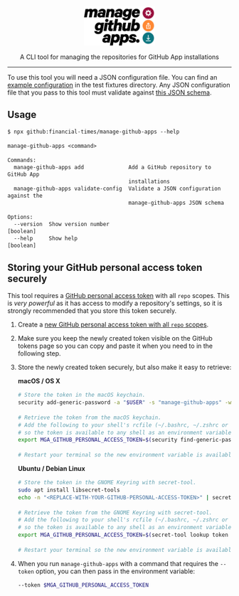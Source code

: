 <p align="center">
  <a href="https://github.com/Financial-Times/manage-github-apps"><img src="static/logo.svg" width="160" alt="manage github apps logo" title="manage github apps" /></a>
</p>
<p align="center">A CLI tool for managing the repositories for GitHub App installations<p>

---

To use this tool you will need a JSON configuration file. You can find an
[example configuration](test/fixtures/config/valid.json) in the test fixtures
directory. Any JSON configuration file that you pass to this tool must validate
against [this JSON schema](schemas/config.schema.json). 

## Usage

```
$ npx github:financial-times/manage-github-apps --help

manage-github-apps <command>

Commands:
  manage-github-apps add              Add a GitHub repository to GitHub App
                                      installations
  manage-github-apps validate-config  Validate a JSON configuration against the
                                      manage-github-apps JSON schema

Options:
  --version  Show version number                                       [boolean]
  --help     Show help                                                 [boolean]
```

## Storing your GitHub personal access token securely

This tool requires a [GitHub personal access token](https://help.github.com/articles/creating-a-personal-access-token-for-the-command-line/)
with all `repo` scopes. This is _very powerful_ as it has access to modify a
repository's settings, so it is strongly recommended that you store this token
securely.

1. Create a [new GitHub personal access token with all `repo` scopes](https://github.com/settings/tokens/new?description=Manage%20GitHub%20Apps%20CLI&scopes=repo "Click here to create a new GitHub personal access token").

2. Make sure you keep the newly created token visible on the GitHub tokens page
so you can copy and paste it when you need to in the following step.

3. Store the newly created token securely, but also make it easy to retrieve:

    **macOS / OS X**

    ```sh
    # Store the token in the macOS keychain.
    security add-generic-password -a "$USER" -s "manage-github-apps" -w "<REPLACE-WITH-YOUR-GITHUB-PERSONAL-ACCESS-TOKEN>"

    # Retrieve the token from the macOS keychain.
    # Add the following to your shell's rcfile (~/.bashrc, ~/.zshrc or ~/.config/fish/config.fish)
    # so the token is available to any shell as an environment variable:
    export MGA_GITHUB_PERSONAL_ACCESS_TOKEN=$(security find-generic-password -a "$USER" -s "manage-github-apps" -w)

    # Restart your terminal so the new environment variable is available.
    ```

    **Ubuntu / Debian Linux**

    ```sh
    # Store the token in the GNOME Keyring with secret-tool.
    sudo apt install libsecret-tools
    echo -n "<REPLACE-WITH-YOUR-GITHUB-PERSONAL-ACCESS-TOKEN>" | secret-tool store --label='manage-github-apps-token' token manage-github-apps

    # Retrieve the token from the GNOME Keyring with secret-tool.
    # Add the following to your shell's rcfile (~/.bashrc, ~/.zshrc or ~/.config/fish/config.fish)
    # so the token is available to any shell as an environment variable:
    export MGA_GITHUB_PERSONAL_ACCESS_TOKEN=$(secret-tool lookup token manage-github-apps)

    # Restart your terminal so the new environment variable is available.
    ```

4. When you run `manage-github-apps` with a command that requires the `--token`
   option, you can then pass in the environment variable:

    ```sh
    --token $MGA_GITHUB_PERSONAL_ACCESS_TOKEN
    ```
